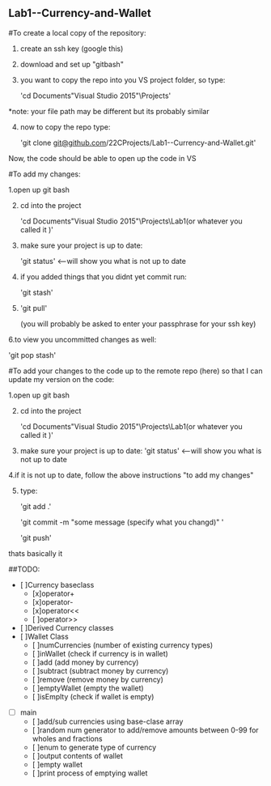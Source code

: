 ## Lab1--Currency-and-Wallet

#To create a local copy of the repository:


1. create an ssh key (google this) 
 

2. download and set up "gitbash"


3. you want to copy the repo into you VS project folder, so type:
    
    'cd Documents\"Visual Studio 2015"\Projects'       

*note: your file path may be different but its probably similar


4. now to copy the repo type:

    'git clone git@github.com/22CProjects/Lab1--Currency-and-Wallet.git'

Now, the code should be able to open up the code in VS

#To add my changes:

1.open up git bash

2. cd into the project 

    'cd Documents\"Visual Studio 2015"\Projects\Lab1(or whatever you called it )' 

3. make sure your project is up to date:

    'git status'   <--will show you what is not up to date

4. if you added things that you didnt yet commit run:

    'git stash' 

5.  'git pull'

     (you will probably be asked to enter your passphrase for your ssh key)

6.to view you uncommitted changes as well:

   'git pop stash'



#To add your changes to the code up to the remote repo (here) so that I can update my version on the code:

1.open up git bash

2. cd into the project 

    'cd Documents\"Visual Studio 2015"\Projects\Lab1(or whatever you called it )' 

3. make sure your project is up to date:
    'git status'   <--will show you what is not up to date

4.if it is not up to date, follow the above instructions "to add my changes"

5. type:

    'git add .'
    
    'git commit -m "some message (specify what you changd)"  '
    
    'git push'

thats basically it

##TODO:
- [ ]Currency baseclass
   - [x]operator+
   - [x]operator-
   - [x]operator<<
   - [ ]operator>>
- [ ]Derived Currency classes
- [ ]Wallet Class
   - [ ]numCurrencies (number of existing currency types)
   - [ ]inWallet (check if currency is in wallet)
   - [ ]add (add money by currency)
   - [ ]subtract (subtract money by currency)
   - [ ]remove (remove money by currency)
   - [ ]emptyWallet (empty the wallet)
   - [ ]isEmplty (check if wallet is empty)
- [ ] main
   - [ ]add/sub currencies using base-clase array
   - [ ]random num generator to add/remove amounts between 0-99 for wholes and fractions
   - [ ]enum to generate type of currency 
   - [ ]output contents of wallet
   - [ ]empty wallet
   - [ ]print process of emptying wallet
